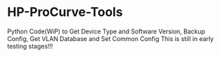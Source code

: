 # HP-ProCurve-Tools
Python Code(WiP) to Get Device Type and Software Version, Backup Config, Get VLAN Database and Set Common Config
This is still in early testing stages!!!